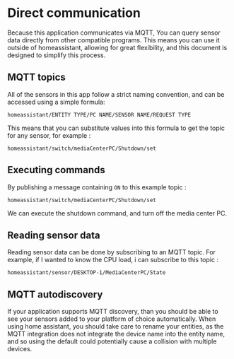 # Direct communication

Because this application communicates via MQTT, You can query sensor data directly from other compatible programs. This means you can use it outside of homeassistant, allowing for great flexibility, and this document is designed to simplify this process.

## MQTT topics

All of the sensors in this app follow a strict naming convention, and can be accessed using a simple formula:
```
homeassistant/ENTITY TYPE/PC NAME/SENSOR NAME/REQUEST TYPE
```
This means that you can substitute values into this formula to get the topic for any sensor, for example :
```
homeassistant/switch/mediaCenterPC/Shutdown/set
```

## Executing commands

By publishing a message containing `ON` to this example topic :
```
homeassistant/switch/mediaCenterPC/Shutdown/set
```
We can execute the shutdown command, and turn off the media center PC.

## Reading sensor data

Reading sensor data can be done by subscribing to an MQTT topic. For example, if I wanted to know the CPU load, i can subscribe to this topic :
```
homeassistant/sensor/DESKTOP-1/MediaCenterPC/State
```

## MQTT autodiscovery

If your application supports MQTT discovery, than you should be able to see your sensors added to your platform of choice automatically. When using home assistant, you should take care to rename your entities, as the MQTT integration does not integrate the device name into the entity name, and so using the default could potentially cause a collision with multiple devices.
